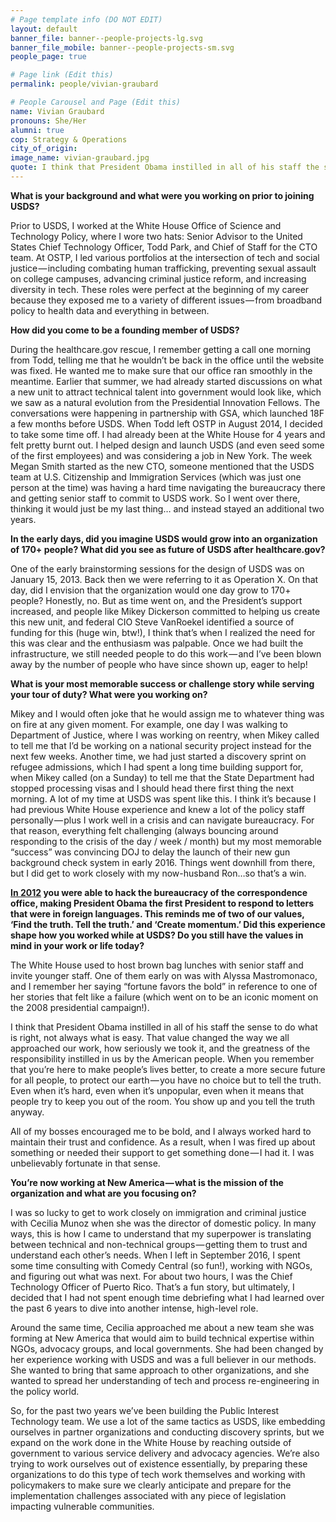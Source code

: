 ```yaml
---
# Page template info (DO NOT EDIT)
layout: default
banner_file: banner--people-projects-lg.svg
banner_file_mobile: banner--people-projects-sm.svg
people_page: true

# Page link (Edit this)
permalink: people/vivian-graubard

# People Carousel and Page (Edit this)
name: Vivian Graubard
pronouns: She/Her
alumni: true
cop: Strategy & Operations
city_of_origin:
image_name: vivian-graubard.jpg
quote: I think that President Obama instilled in all of his staff the sense to do what is right, not always what is easy.
---
```


**What is your background and what were you working on prior to joining USDS?**

Prior to USDS, I worked at the White House Office of Science and Technology Policy, where I wore two hats: Senior Advisor to the United States Chief Technology Officer, Todd Park, and Chief of Staff for the CTO team. At OSTP, I led various portfolios at the intersection of tech and social justice — including combating human trafficking, preventing sexual assault on college campuses, advancing criminal justice reform, and increasing diversity in tech. These roles were perfect at the beginning of my career because they exposed me to a variety of different issues — from broadband policy to health data and everything in between.

**How did you come to be a founding member of USDS?**

During the healthcare.gov rescue, I remember getting a call one morning from Todd, telling me that he wouldn’t be back in the office until the website was fixed. He wanted me to make sure that our office ran smoothly in the meantime. Earlier that summer, we had already started discussions on what a new unit to attract technical talent into government would look like, which we saw as a natural evolution from the Presidential Innovation Fellows. The conversations were happening in partnership with GSA, which launched 18F a few months before USDS. When Todd left OSTP in August 2014, I decided to take some time off. I had already been at the White House for 4 years and felt pretty burnt out. I helped design and launch USDS (and even seed some of the first employees) and was considering a job in New York. The week Megan Smith started as the new CTO, someone mentioned that the USDS team at U.S. Citizenship and Immigration Services (which was just one person at the time) was having a hard time navigating the bureaucracy there and getting senior staff to commit to USDS work. So I went over there, thinking it would just be my last thing… and instead stayed an additional two years.

**In the early days, did you imagine USDS would grow into an organization of 170+ people? What did you see as future of USDS after healthcare.gov?**

One of the early brainstorming sessions for the design of USDS was on January 15, 2013. Back then we were referring to it as Operation X. On that day, did I envision that the organization would one day grow to 170+ people? Honestly, no. But as time went on, and the President’s support increased, and people like Mikey Dickerson committed to helping us create this new unit, and federal CIO Steve VanRoekel identified a source of funding for this (huge win, btw!), I think that’s when I realized the need for this was clear and the enthusiasm was palpable. Once we had built the infrastructure, we still needed people to do this work — and I’ve been blown away by the number of people who have since shown up, eager to help!

**What is your most memorable success or challenge story while serving your tour of duty? What were you working on?**

Mikey and I would often joke that he would assign me to whatever thing was on fire at any given moment. For example, one day I was walking to Department of Justice, where I was working on reentry, when Mikey called to tell me that I’d be working on a national security project instead for the next few weeks. Another time, we had just started a discovery sprint on refugee admissions, which I had spent a long time building support for, when Mikey called (on a Sunday) to tell me that the State Department had stopped processing visas and I should head there first thing the next morning. A lot of my time at USDS was spent like this. I think it’s because I had previous White House experience and knew a lot of the policy staff personally — plus I work well in a crisis and can navigate bureaucracy. For that reason, everything felt challenging (always bouncing around responding to the crisis of the day / week / month) but my most memorable “success” was convincing DOJ to delay the launch of their new gun background check system in early 2016. Things went downhill from there, but I did get to work closely with my now-husband Ron…so that’s a win.

**[In 2012](https://www.nbcnews.com/video/young-latinos-of-the-white-house-meet-vivian-graubard-785220163934?v=railb&%20,%20Time%20magazine%2030%20under%2030) you were able to hack the bureaucracy of the correspondence office, making President Obama the first President to respond to letters that were in foreign languages. This reminds me of two of our values, ‘Find the truth. Tell the truth.’ and ‘Create momentum.’ Did this experience shape how you worked while at USDS? Do you still have the values in mind in your work or life today?**

The White House used to host brown bag lunches with senior staff and invite younger staff. One of them early on was with Alyssa Mastromonaco, and I remember her saying “fortune favors the bold” in reference to one of her stories that felt like a failure (which went on to be an iconic moment on the 2008 presidential campaign!).

I think that President Obama instilled in all of his staff the sense to do what is right, not always what is easy. That value changed the way we all approached our work, how seriously we took it, and the greatness of the responsibility instilled in us by the American people. When you remember that you’re here to make people’s lives better, to create a more secure future for all people, to protect our earth — you have no choice but to tell the truth. Even when it’s hard, even when it’s unpopular, even when it means that people try to keep you out of the room. You show up and you tell the truth anyway.

All of my bosses encouraged me to be bold, and I always worked hard to maintain their trust and confidence. As a result, when I was fired up about something or needed their support to get something done — I had it. I was unbelievably fortunate in that sense.

**You’re now working at New America — what is the mission of the organization and what are you focusing on?**

I was so lucky to get to work closely on immigration and criminal justice with Cecilia Munoz when she was the director of domestic policy. In many ways, this is how I came to understand that my superpower is translating between technical and non-technical groups — getting them to trust and understand each other’s needs. When I left in September 2016, I spent some time consulting with Comedy Central (so fun!), working with NGOs, and figuring out what was next. For about two hours, I was the Chief Technology Officer of Puerto Rico. That’s a fun story, but ultimately, I decided that I had not spent enough time debriefing what I had learned over the past 6 years to dive into another intense, high-level role.

Around the same time, Cecilia approached me about a new team she was forming at New America that would aim to build technical expertise within NGOs, advocacy groups, and local governments. She had been changed by her experience working with USDS and was a full believer in our methods. She wanted to bring that same approach to other organizations, and she wanted to spread her understanding of tech and process re-engineering in the policy world.

So, for the past two years we’ve been building the Public Interest Technology team. We use a lot of the same tactics as USDS, like embedding ourselves in partner organizations and conducting discovery sprints, but we expand on the work done in the White House by reaching outside of government to various service delivery and advocacy agencies. We’re also trying to work ourselves out of existence essentially, by preparing these organizations to do this type of tech work themselves and working with policymakers to make sure we clearly anticipate and prepare for the implementation challenges associated with any piece of legislation impacting vulnerable communities.
